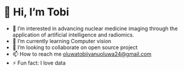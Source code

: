 # **👋 Hi, I’m Tobi**

- 👀 I’m interested in advancing nuclear medicine imaging through the application of artificial intelligence and radiomics.
- 🌱 I’m currently learning Computer vision
- 💞️ I’m looking to collaborate on open source project
- 📫 How to reach me oluwatobiiyanuoluwa24@gmail.com
- ⚡ Fun fact: I love data

<!---
Tobai24/Tobai24 is a ✨ special ✨ repository because its `README.md` (this file) appears on your GitHub profile.
You can click the Preview link to take a look at your changes.
--->
